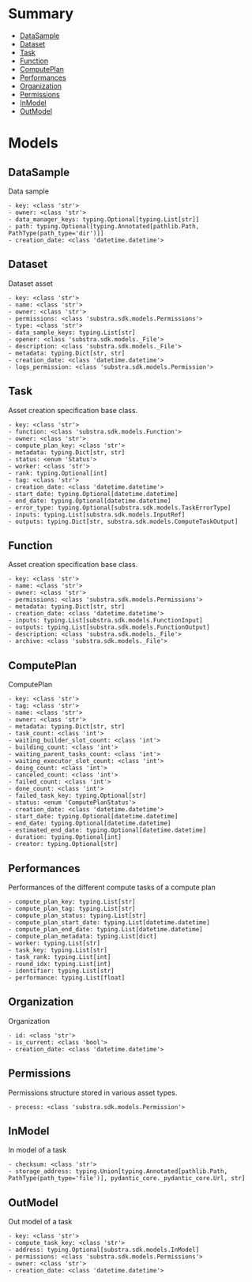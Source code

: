 # Summary

- [DataSample](#DataSample)
- [Dataset](#Dataset)
- [Task](#Task)
- [Function](#Function)
- [ComputePlan](#ComputePlan)
- [Performances](#Performances)
- [Organization](#Organization)
- [Permissions](#Permissions)
- [InModel](#InModel)
- [OutModel](#OutModel)


# Models

## DataSample
Data sample
```text
- key: <class 'str'>
- owner: <class 'str'>
- data_manager_keys: typing.Optional[typing.List[str]]
- path: typing.Optional[typing.Annotated[pathlib.Path, PathType(path_type='dir')]]
- creation_date: <class 'datetime.datetime'>
```

## Dataset
Dataset asset
```text
- key: <class 'str'>
- name: <class 'str'>
- owner: <class 'str'>
- permissions: <class 'substra.sdk.models.Permissions'>
- type: <class 'str'>
- data_sample_keys: typing.List[str]
- opener: <class 'substra.sdk.models._File'>
- description: <class 'substra.sdk.models._File'>
- metadata: typing.Dict[str, str]
- creation_date: <class 'datetime.datetime'>
- logs_permission: <class 'substra.sdk.models.Permission'>
```

## Task
Asset creation specification base class.
```text
- key: <class 'str'>
- function: <class 'substra.sdk.models.Function'>
- owner: <class 'str'>
- compute_plan_key: <class 'str'>
- metadata: typing.Dict[str, str]
- status: <enum 'Status'>
- worker: <class 'str'>
- rank: typing.Optional[int]
- tag: <class 'str'>
- creation_date: <class 'datetime.datetime'>
- start_date: typing.Optional[datetime.datetime]
- end_date: typing.Optional[datetime.datetime]
- error_type: typing.Optional[substra.sdk.models.TaskErrorType]
- inputs: typing.List[substra.sdk.models.InputRef]
- outputs: typing.Dict[str, substra.sdk.models.ComputeTaskOutput]
```

## Function
Asset creation specification base class.
```text
- key: <class 'str'>
- name: <class 'str'>
- owner: <class 'str'>
- permissions: <class 'substra.sdk.models.Permissions'>
- metadata: typing.Dict[str, str]
- creation_date: <class 'datetime.datetime'>
- inputs: typing.List[substra.sdk.models.FunctionInput]
- outputs: typing.List[substra.sdk.models.FunctionOutput]
- description: <class 'substra.sdk.models._File'>
- archive: <class 'substra.sdk.models._File'>
```

## ComputePlan
ComputePlan
```text
- key: <class 'str'>
- tag: <class 'str'>
- name: <class 'str'>
- owner: <class 'str'>
- metadata: typing.Dict[str, str]
- task_count: <class 'int'>
- waiting_builder_slot_count: <class 'int'>
- building_count: <class 'int'>
- waiting_parent_tasks_count: <class 'int'>
- waiting_executor_slot_count: <class 'int'>
- doing_count: <class 'int'>
- canceled_count: <class 'int'>
- failed_count: <class 'int'>
- done_count: <class 'int'>
- failed_task_key: typing.Optional[str]
- status: <enum 'ComputePlanStatus'>
- creation_date: <class 'datetime.datetime'>
- start_date: typing.Optional[datetime.datetime]
- end_date: typing.Optional[datetime.datetime]
- estimated_end_date: typing.Optional[datetime.datetime]
- duration: typing.Optional[int]
- creator: typing.Optional[str]
```

## Performances
Performances of the different compute tasks of a compute plan
```text
- compute_plan_key: typing.List[str]
- compute_plan_tag: typing.List[str]
- compute_plan_status: typing.List[str]
- compute_plan_start_date: typing.List[datetime.datetime]
- compute_plan_end_date: typing.List[datetime.datetime]
- compute_plan_metadata: typing.List[dict]
- worker: typing.List[str]
- task_key: typing.List[str]
- task_rank: typing.List[int]
- round_idx: typing.List[int]
- identifier: typing.List[str]
- performance: typing.List[float]
```

## Organization
Organization
```text
- id: <class 'str'>
- is_current: <class 'bool'>
- creation_date: <class 'datetime.datetime'>
```

## Permissions
Permissions structure stored in various asset types.
```text
- process: <class 'substra.sdk.models.Permission'>
```

## InModel
In model of a task
```text
- checksum: <class 'str'>
- storage_address: typing.Union[typing.Annotated[pathlib.Path, PathType(path_type='file')], pydantic_core._pydantic_core.Url, str]
```

## OutModel
Out model of a task
```text
- key: <class 'str'>
- compute_task_key: <class 'str'>
- address: typing.Optional[substra.sdk.models.InModel]
- permissions: <class 'substra.sdk.models.Permissions'>
- owner: <class 'str'>
- creation_date: <class 'datetime.datetime'>
```

